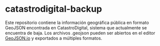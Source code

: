 # catastrodigital-backup

Este repositorio contiene la información geográfica pública en formato GeoJSON encontrada en CatastroDigital, sistema que actualmente se encuentra de baja.
Los archivos .geojson pueden ser abiertos en el editor [GeoJSON.io](http://geojson.io/#map=2/20.0/0.0) y exportados a múltiples formatos.
